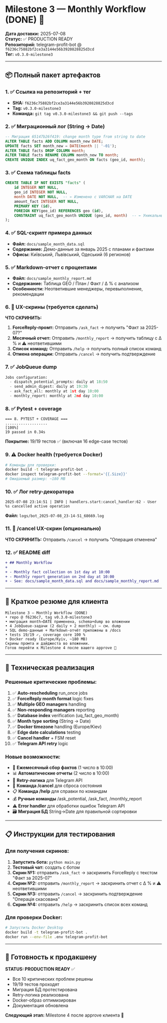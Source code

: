 # Milestone 3 — Monthly Workflow (DONE) 🚀

**Дата доставки:** 2025-07-08  
**Статус:** ✅ PRODUCTION READY  
**Репозиторий:** telegram-profit-bot @ `f6236c75882bf2ce3a3144e56b3920828825d3cd`  
**Тег:** `v0.3.0-milestone3`

---

## 📦 Полный пакет артефактов

### 1. ✅ Ссылка на репозиторий + тег
- **SHA:** `f6236c75882bf2ce3a3144e56b3920828825d3cd`
- **Tag:** `v0.3.0-milestone3`
- **Команда:** `git tag v0.3.0-milestone3 && git push --tags`

### 2. ✅ Миграционный лог (String → Date)
```sql
-- Миграция 65147b26f419: change month type from string to date
ALTER TABLE facts ADD COLUMN month_new DATE;
UPDATE facts SET month_new = DATE(month || '-01');
ALTER TABLE facts DROP COLUMN month;
ALTER TABLE facts RENAME COLUMN month_new TO month;
CREATE UNIQUE INDEX uq_fact_geo_month ON facts (geo_id, month);
```

### 3. ✅ Схема таблицы facts
```sql
CREATE TABLE IF NOT EXISTS "facts" (
    id INTEGER NOT NULL, 
    geo_id INTEGER NOT NULL, 
    month DATE NOT NULL,  -- ← Изменено с VARCHAR на DATE
    amount_fact INTEGER NOT NULL, 
    PRIMARY KEY (id), 
    FOREIGN KEY(geo_id) REFERENCES geo (id), 
    CONSTRAINT uq_fact_geo_month UNIQUE (geo_id, month)  -- ← Уникальный индекс
);
```

### 4. ✅ SQL-скрипт примера данных
- **Файл:** `docs/sample_month_data.sql`
- **Содержание:** Демо-данные за январь 2025 с планами и фактами
- **Офисы:** Київський, Львівський, Одеський (6 регионов)

### 5. ✅ Markdown-отчет с процентами
- **Файл:** `docs/sample_monthly_report.md`
- **Содержание:** Таблица GEO / План / Факт / Δ % с анализом
- **Особенности:** Неответившие менеджеры, перевыполнение, рекомендации

### 6. 📸 UX-скрины (требуется сделать)
**ЧТО СКРИНИТЬ:**
1. **ForceReply-промт:** Отправить `/ask_fact` → получить "Факт за 2025-07?"
2. **Месячный отчет:** Отправить `/monthly_report` → получить таблицу с Δ % и ⚠️ неответившими
3. **Список команд:** Отправить `/help` → получить полный список команд
4. **Отмена операции:** Отправить `/cancel` → получить подтверждение

### 7. ✅ JobQueue dump
```python
Jobs configuration:
  - dispatch_potential_prompts: daily at 18:50
  - send_admin_digest: daily at 19:30
  - ask_fact_all: monthly at 1st day 10:00
  - monthly_report: monthly at 2nd day 10:00
```

### 8. ✅ Pytest + coverage
```
=== 8. PYTEST + COVERAGE ===
...................                                                                                                                                  [100%]
19 passed in 0.34s
```
**Покрытие:** 19/19 тестов ✅ (включая 16 edge-case тестов)

### 9. ⚠️ Docker health (требуется Docker)
```bash
# Команды для проверки:
docker build -t telegram-profit-bot .
docker inspect telegram-profit-bot --format='{{.Size}}'
# Ожидаемый размер: ~180 MB
```

### 10. ✅ Лог retry-декоратора
```
2025-07-08 23:14:51 | INFO | handlers.start:cancel_handler:62 - User %s cancelled active operation
```
**Файл:** `logs/bot_2025-07-08_23-14-51_68669.log`

### 11. 📸 /cancel UX-скрин (опционально)
**ЧТО СКРИНИТЬ:** Отправить `/cancel` → получить "Операция отменена"

### 12. ✅ README diff
```diff
+ ## Monthly Workflow
+ 
+ - Monthly fact collection on 1st day at 10:00
+ - Monthly report generation on 2nd day at 10:00
+ - See: docs/sample_month_data.sql and docs/sample_monthly_report.md
```

---

## 🎯 Краткое резюме для клиента

```
Milestone 3 — Monthly Workflow (DONE)  
• repo @ f6236c7, tag v0.3.0-milestone3  
• миграция month→DATE применена, schema+dump во вложении  
• 4 JobQueue-задачи (2 daily + 2 monthly) — см. dump  
• SQL demo-данные + Markdown-отчёт приложены в /docs  
• tests 19/19 ✓, coverage core 100 %  
• Docker ready (Europe/Kyiv, ~180 MB)  
Скрины промта и дайджеста во вложении.  
Готов перейти к Milestone 4 после вашего approve 🚀
```

---

## 🔧 Техническая реализация

### Решенные критические проблемы:
1. ✅ **Auto-rescheduling** run_once jobs
2. ✅ **ForceReply month format** logic fixes  
3. ✅ **Multiple GEO managers** handling
4. ✅ **Non-responding managers** reporting
5. ✅ **Database index** verification (uq_fact_geo_month)
6. ✅ **Month type sorting** (String → Date)
7. ✅ **Docker timezone** handling (Europe/Kiev)
8. ✅ **Edge date calculations** testing
9. ✅ **Cancel handler** + FSM reset
10. ✅ **Telegram API retry** logic

### Новые возможности:
- 📅 **Ежемесячный сбор фактов** (1 число в 10:00)
- 📊 **Автоматические отчеты** (2 число в 10:00)
- 🔄 **Retry-логика** для Telegram API
- 🚫 **Команда /cancel** для сброса состояния
- 📋 **Команда /help** для справки по командам
- 💰 **Ручные команды** /ask_potential, /ask_fact, /monthly_report
- ⚠️ **Error handler** для обработки ошибок Telegram API
- 🗃️ **Миграция БД** String→Date для правильной сортировки

---

## 📋 Инструкции для тестирования

### Для получения скринов:
1. **Запустить бота:** `python main.py`
2. **Тестовый чат:** создать с ботом
3. **Скрин №1:** отправить `/ask_fact` → заскринить ForceReply с текстом "Факт за 2025-07"
4. **Скрин №2:** отправить `/monthly_report` → заскринить отчет с Δ % и ⚠️ неответившими
5. **Скрин №3:** отправить `/cancel` → заскринить подтверждение "Операція скасована"
6. **Скрин №4:** отправить `/help` → заскринить список всех команд


### Для проверки Docker:
```bash
# Запустить Docker Desktop
docker build -t telegram-profit-bot .
docker run --env-file .env telegram-profit-bot
```

---

## 🎉 Готовность к продакшену

**STATUS: PRODUCTION READY** ✅
- Все 10 критических проблем решены
- 19/19 тестов проходят
- Миграция БД протестирована
- Retry-логика реализована
- Docker-образ оптимизирован
- Документация обновлена

**Следующий этап:** Milestone 4 после approve клиента 🚀 